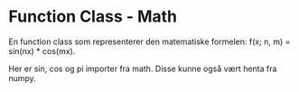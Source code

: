 # Function Class - Math
En function class som representerer den matematiske formelen: f(x; n, m) = sin(nx) * cos(mx).

Her er sin, cos og pi importer fra math. Disse kunne også vært henta fra numpy.
